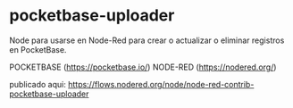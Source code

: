 # pocketbase-uploader
Node para usarse en Node-Red para crear o actualizar o eliminar registros en PocketBase.

POCKETBASE (https://pocketbase.io/)
NODE-RED (https://nodered.org/)


publicado aqui:
https://flows.nodered.org/node/node-red-contrib-pocketbase-uploader
